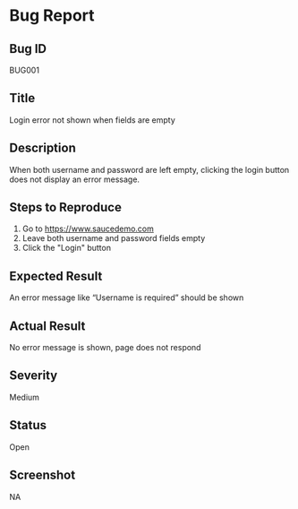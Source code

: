 # Bug Report

## Bug ID
BUG001

## Title
Login error not shown when fields are empty

## Description
When both username and password are left empty, clicking the login button does not display an error message.

## Steps to Reproduce
1. Go to https://www.saucedemo.com  
2. Leave both username and password fields empty  
3. Click the "Login" button

## Expected Result
An error message like “Username is required” should be shown

## Actual Result
No error message is shown, page does not respond

## Severity
Medium

## Status
Open

## Screenshot
NA
